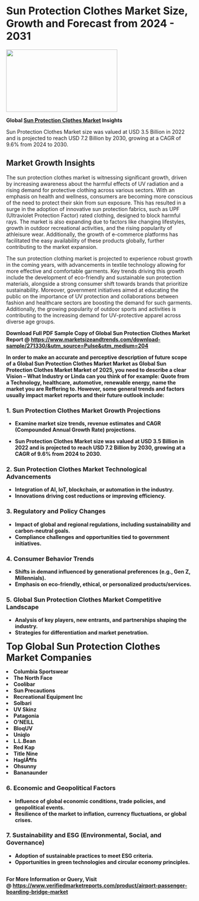 <H1>Sun Protection Clothes Market Size, Growth and Forecast from 2024 - 2031</H1><img class="aligncenter size-medium wp-image-584254" src="https://thirdeyenews.in/wp-content/uploads/2024/09/Global-Market-Research-300x168.jpeg" alt="" width="300" height="168" /><p><strong>Global&nbsp;<a href="https://www.marketsizeandtrends.com/download-sample/271330/&amp;utm_source=Pulse&amp;utm_medium=204">Sun Protection Clothes Market</a> Insights</strong></p><p>Sun Protection Clothes Market size was valued at USD 3.5 Billion in 2022 and is projected to reach USD 7.2 Billion by 2030, growing at a CAGR of 9.6% from 2024 to 2030.</p><p><h2>Market Growth Insights</h2> <p>The sun protection clothes market is witnessing significant growth, driven by increasing awareness about the harmful effects of UV radiation and a rising demand for protective clothing across various sectors. With an emphasis on health and wellness, consumers are becoming more conscious of the need to protect their skin from sun exposure. This has resulted in a surge in the adoption of innovative sun protection fabrics, such as UPF (Ultraviolet Protection Factor) rated clothing, designed to block harmful rays. The market is also expanding due to factors like changing lifestyles, growth in outdoor recreational activities, and the rising popularity of athleisure wear. Additionally, the growth of e-commerce platforms has facilitated the easy availability of these products globally, further contributing to the market expansion.</p> <p><strong></strong></p> <p>The sun protection clothing market is projected to experience robust growth in the coming years, with advancements in textile technology allowing for more effective and comfortable garments. Key trends driving this growth include the development of eco-friendly and sustainable sun protection materials, alongside a strong consumer shift towards brands that prioritize sustainability. Moreover, government initiatives aimed at educating the public on the importance of UV protection and collaborations between fashion and healthcare sectors are boosting the demand for such garments. Additionally, the growing popularity of outdoor sports and activities is contributing to the increasing demand for UV-protective apparel across diverse age groups.</p> <p><strong></p><p><span class=""><strong>Download Full PDF Sample Copy of Global Sun Protection Clothes Market Report</strong> @ <a href="https://www.marketsizeandtrends.com/download-sample/271330/&amp;utm_source=Pulse&amp;utm_medium=204" target="_blank">https://www.marketsizeandtrends.com/download-sample/271330/&amp;utm_source=Pulse&amp;utm_medium=204</a></span></p><p>In order to make an accurate and perceptive description of future scope of a Global&nbsp;Sun Protection Clothes Market Market as Global&nbsp;Sun Protection Clothes Market Market of 2025, you need to describe a clear Vision &ndash; What Industry or Linda can you think of for example: Quote from a Technology, healthcare, automotive, renewable energy, name the market you are Reffering to. However, some general trends and factors usually impact market reports and their future outlook include:</p><h3>1.&nbsp;<strong>Sun Protection Clothes Market Growth Projections</strong></h3><ul><li>Examine market size trends, revenue estimates and CAGR (Compounded Annual Growth Rate) projections.</li><li><p>Sun Protection Clothes Market size was valued at USD 3.5 Billion in 2022 and is projected to reach USD 7.2 Billion by 2030, growing at a CAGR of 9.6% from 2024 to 2030.</p></li></ul><h3>2.&nbsp;<strong>Sun Protection Clothes Market Technological Advancements</strong></h3><ul><li>Integration of AI, IoT, blockchain, or automation in the industry.</li><li>Innovations driving cost reductions or improving efficiency.</li></ul><h3>3.&nbsp;<strong>Regulatory and Policy Changes</strong></h3><ul><li>Impact of global and regional regulations, including sustainability and carbon-neutral goals.</li><li>Compliance challenges and opportunities tied to government initiatives.</li></ul><h3>4.&nbsp;<strong>Consumer Behavior Trends</strong></h3><ul><li>Shifts in demand influenced by generational preferences (e.g., Gen Z, Millennials).</li><li>Emphasis on eco-friendly, ethical, or personalized products/services.</li></ul><h3>5.&nbsp;<strong>Global Sun Protection Clothes Market Competitive Landscape</strong></h3><ul><li>Analysis of key players, new entrants, and partnerships shaping the industry.</li><li>Strategies for differentiation and market penetration.</li></ul><p data-pm-slice="1 1 []"><span style="color: inherit; font-family: inherit; font-size: 25px;">Top Global Sun Protection Clothes Market Companies</span></p><div class="" data-test-id=""><p><li>Columbia Sportswear</li><li> The North Face</li><li> Coolibar</li><li> Sun Precautions</li><li> Recreational Equipment Inc</li><li> Solbari</li><li> UV Skinz</li><li> Patagonia</li><li> O'NEILL</li><li> BloqUV</li><li> Uniqlo</li><li> L.L.Bean</li><li> Red Kap</li><li> Title Nine</li><li> HaglÃ¶fs</li><li> Ohsunny</li><li> Bananaunder</li></p></div><h3>6.&nbsp;<strong>Economic and Geopolitical Factors</strong></h3><ul><li>Influence of global economic conditions, trade policies, and geopolitical events.</li><li>Resilience of the market to inflation, currency fluctuations, or global crises.</li></ul><h3>7.&nbsp;<strong>Sustainability and ESG (Environmental, Social, and Governance)</strong></h3><ul><li>Adoption of sustainable practices to meet ESG criteria.</li><li>Opportunities in green technologies and circular economy principles.</li></ul><h2><strong style="font-size: 14px;">For More Information or Query, Visit @&nbsp;</strong><a style="background-color: #ffffff; font-size: 14px;" href="https://www.marketsizeandtrends.com/report/sun-protection-clothes-market/" target="_blank">https://www.verifiedmarketreports.com/product/airport-passenger-boarding-bridge-market</a></h2>
